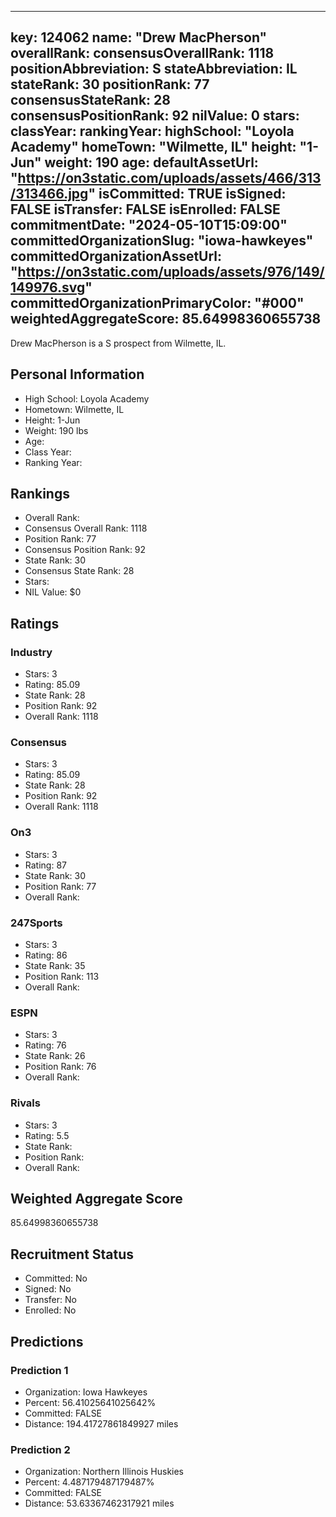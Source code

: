 ---
  key: 124062
  name: "Drew MacPherson"
  overallRank: 
  consensusOverallRank: 1118
  positionAbbreviation: S
  stateAbbreviation: IL
  stateRank: 30
  positionRank: 77
  consensusStateRank: 28
  consensusPositionRank: 92
  nilValue: 0
  stars: 
  classYear: 
  rankingYear: 
  highSchool: "Loyola Academy"
  homeTown: "Wilmette, IL"
  height: "1-Jun"
  weight: 190
  age: 
  defaultAssetUrl: "https://on3static.com/uploads/assets/466/313/313466.jpg"
  isCommitted: TRUE
  isSigned: FALSE
  isTransfer: FALSE
  isEnrolled: FALSE
  commitmentDate: "2024-05-10T15:09:00"
  committedOrganizationSlug: "iowa-hawkeyes"
  committedOrganizationAssetUrl: "https://on3static.com/uploads/assets/976/149/149976.svg"
  committedOrganizationPrimaryColor: "#000"
  weightedAggregateScore: 85.64998360655738
  ---
  
  Drew MacPherson is a S prospect from Wilmette, IL.
  
  ## Personal Information
  - High School: Loyola Academy
  - Hometown: Wilmette, IL
  - Height: 1-Jun
  - Weight: 190 lbs
  - Age: 
  - Class Year: 
  - Ranking Year: 
  
  ## Rankings
  - Overall Rank: 
  - Consensus Overall Rank: 1118
  - Position Rank: 77
  - Consensus Position Rank: 92
  - State Rank: 30
  - Consensus State Rank: 28
  - Stars: 
  - NIL Value: $0
  
  ## Ratings
  
  ### Industry
  - Stars: 3
  - Rating: 85.09
  - State Rank: 28
  - Position Rank: 92
  - Overall Rank: 1118
  
  ### Consensus
  - Stars: 3
  - Rating: 85.09
  - State Rank: 28
  - Position Rank: 92
  - Overall Rank: 1118
  
  ### On3
  - Stars: 3
  - Rating: 87
  - State Rank: 30
  - Position Rank: 77
  - Overall Rank: 
  
  ### 247Sports
  - Stars: 3
  - Rating: 86
  - State Rank: 35
  - Position Rank: 113
  - Overall Rank: 
  
  ### ESPN
  - Stars: 3
  - Rating: 76
  - State Rank: 26
  - Position Rank: 76
  - Overall Rank: 
  
  ### Rivals
  - Stars: 3
  - Rating: 5.5
  - State Rank: 
  - Position Rank: 
  - Overall Rank: 
  
  ## Weighted Aggregate Score
  85.64998360655738
  
  ## Recruitment Status
  - Committed: No
  - Signed: No
  - Transfer: No
  - Enrolled: No
  
  
  
  ## Predictions
  
  ### Prediction 1
  - Organization: Iowa Hawkeyes
  - Percent: 56.41025641025642%
  - Committed: FALSE
  - Distance: 194.41727861849927 miles
  
  ### Prediction 2
  - Organization: Northern Illinois Huskies
  - Percent: 4.487179487179487%
  - Committed: FALSE
  - Distance: 53.63367462317921 miles
  
